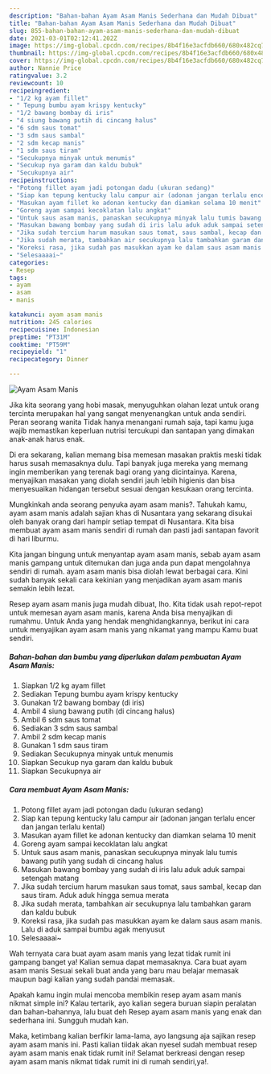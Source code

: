```yaml
---
description: "Bahan-bahan Ayam Asam Manis Sederhana dan Mudah Dibuat"
title: "Bahan-bahan Ayam Asam Manis Sederhana dan Mudah Dibuat"
slug: 855-bahan-bahan-ayam-asam-manis-sederhana-dan-mudah-dibuat
date: 2021-03-01T02:12:41.202Z
image: https://img-global.cpcdn.com/recipes/8b4f16e3acfdb660/680x482cq70/ayam-asam-manis-foto-resep-utama.jpg
thumbnail: https://img-global.cpcdn.com/recipes/8b4f16e3acfdb660/680x482cq70/ayam-asam-manis-foto-resep-utama.jpg
cover: https://img-global.cpcdn.com/recipes/8b4f16e3acfdb660/680x482cq70/ayam-asam-manis-foto-resep-utama.jpg
author: Nannie Price
ratingvalue: 3.2
reviewcount: 10
recipeingredient:
- "1/2 kg ayam fillet"
- " Tepung bumbu ayam krispy kentucky"
- "1/2 bawang bombay di iris"
- "4 siung bawang putih di cincang halus"
- "6 sdm saus tomat"
- "3 sdm saus sambal"
- "2 sdm kecap manis"
- "1 sdm saus tiram"
- "Secukupnya minyak untuk menumis"
- "Secukup nya garam dan kaldu bubuk"
- "Secukupnya air"
recipeinstructions:
- "Potong fillet ayam jadi potongan dadu (ukuran sedang)"
- "Siap kan tepung kentucky lalu campur air (adonan jangan terlalu encer dan jangan terlalu kental)"
- "Masukan ayam fillet ke adonan kentucky dan diamkan selama 10 menit"
- "Goreng ayam sampai kecoklatan lalu angkat"
- "Untuk saus asam manis, panaskan secukupnya minyak lalu tumis bawang putih yang sudah di cincang halus"
- "Masukan bawang bombay yang sudah di iris lalu aduk aduk sampai setengah matang"
- "Jika sudah tercium harum masukan saus tomat, saus sambal, kecap dan saus tiram. Aduk aduk hingga semua merata"
- "Jika sudah merata, tambahkan air secukupnya lalu tambahkan garam dan kaldu bubuk"
- "Koreksi rasa, jika sudah pas masukkan ayam ke dalam saus asam manis. Lalu di aduk sampai bumbu agak menyusut"
- "Selesaaaai~"
categories:
- Resep
tags:
- ayam
- asam
- manis

katakunci: ayam asam manis 
nutrition: 245 calories
recipecuisine: Indonesian
preptime: "PT31M"
cooktime: "PT59M"
recipeyield: "1"
recipecategory: Dinner

---
```



![Ayam Asam Manis](https://img-global.cpcdn.com/recipes/8b4f16e3acfdb660/680x482cq70/ayam-asam-manis-foto-resep-utama.jpg)

Jika kita seorang yang hobi masak, menyuguhkan olahan lezat untuk orang tercinta merupakan hal yang sangat menyenangkan untuk anda sendiri. Peran seorang  wanita Tidak hanya menangani rumah saja, tapi kamu juga wajib memastikan keperluan nutrisi tercukupi dan santapan yang dimakan anak-anak harus enak.

Di era  sekarang, kalian memang bisa memesan masakan praktis meski tidak harus susah memasaknya dulu. Tapi banyak juga mereka yang memang ingin memberikan yang terenak bagi orang yang dicintainya. Karena, menyajikan masakan yang diolah sendiri jauh lebih higienis dan bisa menyesuaikan hidangan tersebut sesuai dengan kesukaan orang tercinta. 



Mungkinkah anda seorang penyuka ayam asam manis?. Tahukah kamu, ayam asam manis adalah sajian khas di Nusantara yang sekarang disukai oleh banyak orang dari hampir setiap tempat di Nusantara. Kita bisa membuat ayam asam manis sendiri di rumah dan pasti jadi santapan favorit di hari liburmu.

Kita jangan bingung untuk menyantap ayam asam manis, sebab ayam asam manis gampang untuk ditemukan dan juga anda pun dapat mengolahnya sendiri di rumah. ayam asam manis bisa diolah lewat berbagai cara. Kini sudah banyak sekali cara kekinian yang menjadikan ayam asam manis semakin lebih lezat.

Resep ayam asam manis juga mudah dibuat, lho. Kita tidak usah repot-repot untuk memesan ayam asam manis, karena Anda bisa menyajikan di rumahmu. Untuk Anda yang hendak menghidangkannya, berikut ini cara untuk menyajikan ayam asam manis yang nikamat yang mampu Kamu buat sendiri.

<!--inarticleads1-->

##### Bahan-bahan dan bumbu yang diperlukan dalam pembuatan Ayam Asam Manis:

1. Siapkan 1/2 kg ayam fillet
1. Sediakan  Tepung bumbu ayam krispy kentucky
1. Gunakan 1/2 bawang bombay (di iris)
1. Ambil 4 siung bawang putih (di cincang halus)
1. Ambil 6 sdm saus tomat
1. Sediakan 3 sdm saus sambal
1. Ambil 2 sdm kecap manis
1. Gunakan 1 sdm saus tiram
1. Sediakan Secukupnya minyak untuk menumis
1. Siapkan Secukup nya garam dan kaldu bubuk
1. Siapkan Secukupnya air




<!--inarticleads2-->

##### Cara membuat Ayam Asam Manis:

1. Potong fillet ayam jadi potongan dadu (ukuran sedang)
1. Siap kan tepung kentucky lalu campur air (adonan jangan terlalu encer dan jangan terlalu kental)
1. Masukan ayam fillet ke adonan kentucky dan diamkan selama 10 menit
1. Goreng ayam sampai kecoklatan lalu angkat
1. Untuk saus asam manis, panaskan secukupnya minyak lalu tumis bawang putih yang sudah di cincang halus
1. Masukan bawang bombay yang sudah di iris lalu aduk aduk sampai setengah matang
1. Jika sudah tercium harum masukan saus tomat, saus sambal, kecap dan saus tiram. Aduk aduk hingga semua merata
1. Jika sudah merata, tambahkan air secukupnya lalu tambahkan garam dan kaldu bubuk
1. Koreksi rasa, jika sudah pas masukkan ayam ke dalam saus asam manis. Lalu di aduk sampai bumbu agak menyusut
1. Selesaaaai~




Wah ternyata cara buat ayam asam manis yang lezat tidak rumit ini gampang banget ya! Kalian semua dapat memasaknya. Cara buat ayam asam manis Sesuai sekali buat anda yang baru mau belajar memasak maupun bagi kalian yang sudah pandai memasak.

Apakah kamu ingin mulai mencoba membikin resep ayam asam manis nikmat simple ini? Kalau tertarik, ayo kalian segera buruan siapin peralatan dan bahan-bahannya, lalu buat deh Resep ayam asam manis yang enak dan sederhana ini. Sungguh mudah kan. 

Maka, ketimbang kalian berfikir lama-lama, ayo langsung aja sajikan resep ayam asam manis ini. Pasti kalian tiidak akan nyesel sudah membuat resep ayam asam manis enak tidak rumit ini! Selamat berkreasi dengan resep ayam asam manis nikmat tidak rumit ini di rumah sendiri,ya!.


